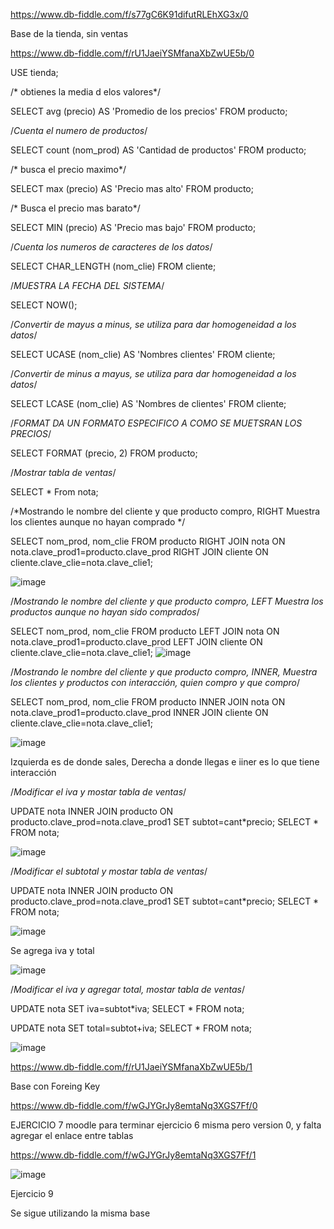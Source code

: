 https://www.db-fiddle.com/f/s77gC6K91difutRLEhXG3x/0



Base de la tienda, sin ventas

https://www.db-fiddle.com/f/rU1JaeiYSMfanaXbZwUE5b/0

USE tienda;

/* obtienes la media d elos valores*/

SELECT avg (precio) AS 'Promedio de los precios'
FROM producto;

/*Cuenta el numero de productos*/

SELECT count (nom_prod) AS 'Cantidad de productos'
FROM producto;

/* busca el precio maximo*/

SELECT max (precio) AS 'Precio mas alto'
FROM producto;

/* Busca el precio mas barato*/

SELECT MIN (precio) AS 'Precio mas bajo'
FROM producto;


/*Cuenta los numeros de caracteres de los datos*/

SELECT CHAR_LENGTH (nom_clie)
FROM cliente;


/*MUESTRA LA FECHA DEL SISTEMA*/

SELECT NOW();


/*Convertir de mayus a minus, se utiliza para dar homogeneidad a los datos*/

SELECT UCASE (nom_clie) AS 'Nombres clientes'
FROM cliente;


/*Convertir de minus a mayus, se utiliza para dar homogeneidad a los datos*/

SELECT LCASE (nom_clie) AS 'Nombres de clientes'
FROM cliente;


/*FORMAT DA UN FORMATO ESPECIFICO A COMO SE MUETSRAN LOS PRECIOS*/


SELECT FORMAT (precio, 2)
FROM producto;


/*Mostrar tabla de ventas*/

SELECT * 
From nota;

/*Mostrando le nombre del cliente y que producto compro, RIGHT Muestra los clientes aunque no hayan comprado */

SELECT nom_prod, nom_clie
FROM producto RIGHT JOIN nota ON nota.clave_prod1=producto.clave_prod
RIGHT JOIN cliente ON cliente.clave_clie=nota.clave_clie1;

![image](https://user-images.githubusercontent.com/113804528/226143364-38db15a8-e820-4b4a-a31d-66d81192e560.png)




/*Mostrando le nombre del cliente y que producto compro, LEFT Muestra los productos aunque no hayan sido comprados*/

SELECT nom_prod, nom_clie
FROM producto LEFT JOIN nota ON nota.clave_prod1=producto.clave_prod
LEFT JOIN cliente ON cliente.clave_clie=nota.clave_clie1;
![image](https://user-images.githubusercontent.com/113804528/226143407-17378268-64ab-4be9-ba4e-245a6a769e0e.png)



/*Mostrando le nombre del cliente y que producto compro, INNER, Muestra los clientes y productos con interacción, quien compro y que compro*/

SELECT nom_prod, nom_clie
FROM producto INNER JOIN nota ON nota.clave_prod1=producto.clave_prod
INNER JOIN cliente ON cliente.clave_clie=nota.clave_clie1;

![image](https://user-images.githubusercontent.com/113804528/226143442-bc6ef582-9d2b-4159-b481-12366a86f5ec.png)


Izquierda es de donde sales, Derecha a donde llegas e iiner es lo que tiene interacción


/*Modificar el iva y mostar tabla de ventas*/

UPDATE nota
INNER JOIN producto ON producto.clave_prod=nota.clave_prod1
SET subtot=cant*precio;
SELECT *
FROM nota;

![image](https://user-images.githubusercontent.com/113804528/226143789-867910ad-bbe2-416d-89a2-0b7f28b65a77.png)

/*Modificar el subtotal y mostar tabla de ventas*/

UPDATE nota
INNER JOIN producto ON producto.clave_prod=nota.clave_prod1
SET subtot=cant*precio;
SELECT *
FROM nota;

![image](https://user-images.githubusercontent.com/113804528/226144211-ab13690b-0989-4e2a-b78f-287a0b9d6261.png)


Se agrega iva y total 

![image](https://user-images.githubusercontent.com/113804528/226144244-266e93eb-8454-4f95-a46b-bf3d959bd9ba.png)

/*Modificar el iva y agregar total, mostar tabla de ventas*/

UPDATE nota
SET iva=subtot*iva;
SELECT *
FROM nota;

UPDATE nota
SET total=subtot+iva;
SELECT *
FROM nota;

![image](https://user-images.githubusercontent.com/113804528/226144252-f958a6da-b7ad-47a9-9a2d-c90495fd9d96.png)

https://www.db-fiddle.com/f/rU1JaeiYSMfanaXbZwUE5b/1

Base con Foreing Key

https://www.db-fiddle.com/f/wGJYGrJy8emtaNq3XGS7Ff/0

EJERCICIO 7 moodle para terminar
ejercicio 6 misma pero version 0, y falta agregar el enlace entre tablas


https://www.db-fiddle.com/f/wGJYGrJy8emtaNq3XGS7Ff/1


![image](https://user-images.githubusercontent.com/113804528/227748613-cd9dcb48-438e-4959-87a5-f9e2b47f52e3.png)


Ejercicio 9

Se sigue utilizando la misma base



